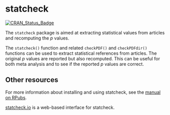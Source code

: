 # statcheck

[![CRAN_Status_Badge](http://www.r-pkg.org/badges/version/statcheck)](https://cran.r-project.org/package=statcheck)

The `statcheck` package is aimed at extracting statistical values from articles
and recomputing the _p_ values.

The `statcheck()` function and related `checkPDF()` and `checkPDFdir()`
functions can be used to extract statistical references from articles. The original
_p_ values are reported but also recomputed. This can be useful for both meta
analysis and to see if the reported _p_ values are correct.

## Other resources

For more information about installing and using statcheck, see the [manual on RPubs](https://rpubs.com/michelenuijten/202816).

[statcheck.io](http://statcheck.io/) is a web-based interface for statcheck.
